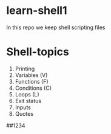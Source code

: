 # learn-shell1
In this repo we keep shell scripting files

# Shell-topics
1. Printing
2. Variables (V)
3. Functions (F)
4. Conditions (C)
5. Loops (L)
6. Exit status
7. Inputs
8. Quotes

##1234